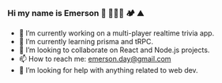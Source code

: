 ### Hi my name is Emerson  🥾 🏄🏻‍♂️ 🏕️ ⛰️
- 🔭 I’m currently working on a multi-player realtime trivia app.
- 🌱 I’m currently learning prisma and tRPC.
- 👯 I’m looking to collaborate on React and Node.js projects.
- 📫 How to reach me: emerson.day@gmail.com
- 🤔 I’m looking for help with anything related to web dev.
<!--
**emday4prez/emday4prez** is a ✨ _special_ ✨ repository because its `README.md` (this file) appears on your GitHub profile.

Here are some ideas to get you started:



- 💬 Ask me about ...

- 😄 Pronouns: ...
- ⚡ Fun fact: ...
-->
